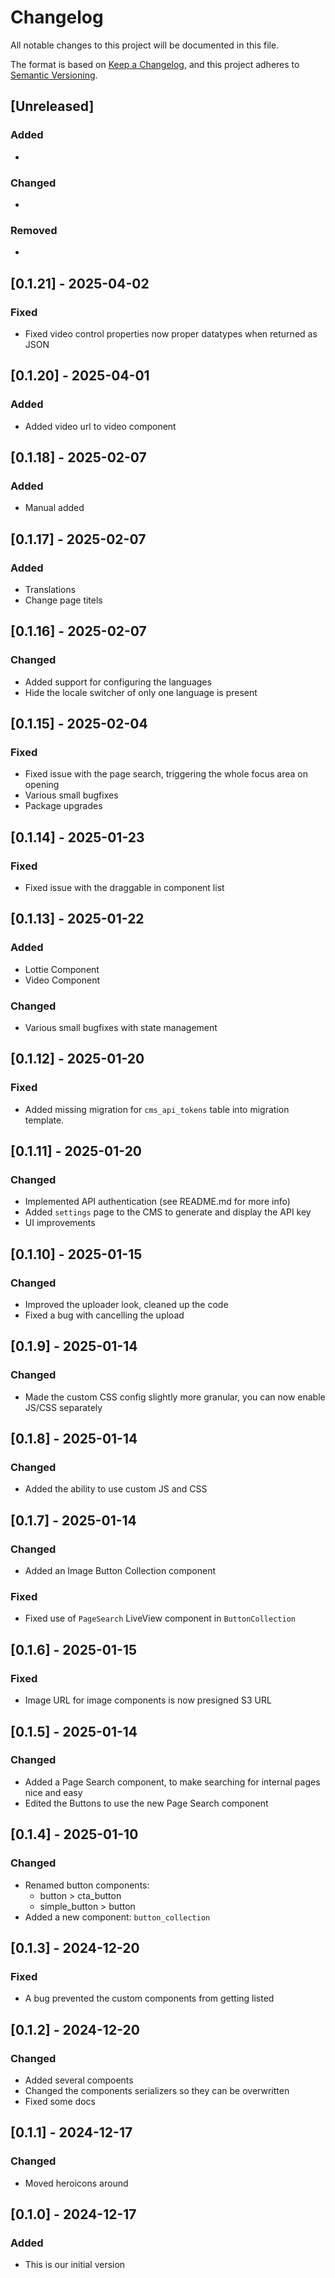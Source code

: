 # Changelog

All notable changes to this project will be documented in this file.

The format is based on [Keep a Changelog](https://keepachangelog.com/en/1.1.0/),
and this project adheres to [Semantic Versioning](https://semver.org/spec/v2.0.0.html).

## [Unreleased]

### Added
-

### Changed

-

### Removed

-

## [0.1.21] - 2025-04-02
### Fixed
- Fixed video control properties now proper datatypes when returned as JSON

## [0.1.20] - 2025-04-01
### Added
- Added video url to video component

## [0.1.18] - 2025-02-07
### Added
- Manual added

## [0.1.17] - 2025-02-07
### Added
- Translations
- Change page titels

## [0.1.16] - 2025-02-07
### Changed
- Added support for configuring the languages
- Hide the locale switcher of only one language is present

## [0.1.15] - 2025-02-04
### Fixed
- Fixed issue with the page search, triggering the whole focus area on opening
- Various small bugfixes
- Package upgrades

## [0.1.14] - 2025-01-23
### Fixed
- Fixed issue with the draggable in component list

## [0.1.13] - 2025-01-22
### Added
- Lottie Component
- Video Component
### Changed
- Various small bugfixes with state management

## [0.1.12] - 2025-01-20
### Fixed
- Added missing migration for `cms_api_tokens` table into migration template.

## [0.1.11] - 2025-01-20
### Changed
- Implemented API authentication (see README.md for more info)
- Added `settings` page to the CMS to generate and display the API key
- UI improvements

## [0.1.10] - 2025-01-15
### Changed
- Improved the uploader look, cleaned up the code
- Fixed a bug with cancelling the upload

## [0.1.9] - 2025-01-14
### Changed
- Made the custom CSS config slightly more granular, you can now enable JS/CSS separately

## [0.1.8] - 2025-01-14
### Changed
- Added the ability to use custom JS and CSS

## [0.1.7] - 2025-01-14
### Changed
- Added an Image Button Collection component
### Fixed
- Fixed use of `PageSearch` LiveView component in `ButtonCollection`

## [0.1.6] - 2025-01-15
### Fixed
- Image URL for image components is now presigned S3 URL

## [0.1.5] - 2025-01-14
### Changed
- Added a Page Search component, to make searching for internal pages nice and easy
- Edited the Buttons to use the new Page Search component

## [0.1.4] - 2025-01-10
### Changed
- Renamed button components:
  - button > cta_button
  - simple_button > button
- Added a new component: `button_collection`

## [0.1.3] - 2024-12-20
### Fixed
- A bug prevented the custom components from getting listed

## [0.1.2] - 2024-12-20
### Changed
- Added several compoents
- Changed the components serializers so they can be overwritten
- Fixed some docs

## [0.1.1] - 2024-12-17
### Changed
- Moved heroicons around

## [0.1.0] - 2024-12-17
### Added
- This is our initial version
